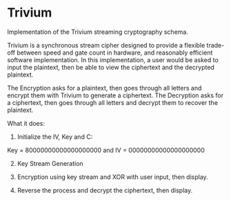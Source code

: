 # Trivium
Implementation of the Trivium streaming cryptography schema.

Trivium is a synchronous stream cipher designed to provide a flexible trade-off between speed and gate count in hardware, and reasonably efficient software implementation. In this implementation, a user would be asked to input the plaintext, then be able to view the ciphertext and the decrypted plaintext.

The Encryption asks for a plaintext, then goes through all letters and encrypt them with Trivium to generate a ciphertext. The Decryption asks for a ciphertext, then goes through all letters and decrypt them to recover the plaintext.

What it does:

1) Initialize the IV, Key and C:

Key = 80000000000000000000 and IV = 00000000000000000000

2) Key Stream Generation

3) Encryption using key stream and XOR with user input, then display.

4) Reverse the process and decrypt the ciphertext, then display.

